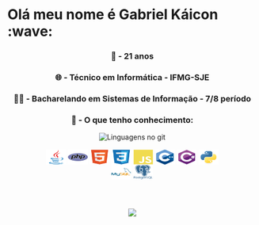 <h1>Olá meu nome é Gabriel Káicon :wave:</h1>
<div align="center">
	<h3>🗿 - 21 anos</h3>	
	<h3>🌐 - Técnico em Informática - IFMG-SJE</h3>
	<h3>👨‍💻 - Bacharelando em Sistemas de Informação - 7/8 período</h3>
	<h3>🚀 - O que tenho conhecimento:</h3>
</div>

<div style="display: inline_block" align="center">
	<img src="https://github-readme-stats.vercel.app/api/top-langs/?username=gKaicon&locale=en&hide_title=true&layout=compact&card_width=320&langs_count=12&theme=dark&hide_border=true&order=2" alt="Linguagens no git">
	<br>
	<br>
  	<img align="center" alt="Java" height="30" width="40" src="https://raw.githubusercontent.com/devicons/devicon/master/icons/java/java-original.svg">
	<img align="center" alt="PHP" height="30" width="40" src="https://raw.githubusercontent.com/devicons/devicon/master/icons/php/php-original.svg">
  	<img align="center" alt="HTML 5" height="30" width="40" src="https://raw.githubusercontent.com/devicons/devicon/master/icons/html5/html5-original.svg">
  	<img align="center" alt="CSS" height="30" width="40" src="https://raw.githubusercontent.com/devicons/devicon/master/icons/css3/css3-original.svg">
	<img align="center" alt="Java Script" height="30" width="40" src="https://raw.githubusercontent.com/devicons/devicon/master/icons/javascript/javascript-plain.svg">
  	<img align="center" alt="C++" height="30" width="40" src="https://raw.githubusercontent.com/devicons/devicon/master/icons/cplusplus/cplusplus-original.svg">
	<img align="center" alt="C#" height="30" width="40" src="https://raw.githubusercontent.com/devicons/devicon/master/icons/csharp/csharp-original.svg">
 	<img align="center" alt="Python" height="30" width="40" src="https://raw.githubusercontent.com/devicons/devicon/master/icons/python/python-original.svg">
	<div></div>
  	<div>
		<img align="center" alt="MySQL" height="30" width="40" src="https://raw.githubusercontent.com/devicons/devicon/master/icons/mysql/mysql-original-wordmark.svg">
		<img align="center" alt="PostGreeSQL" height="30" width="40" src="https://raw.githubusercontent.com/devicons/devicon/master/icons/postgresql/postgresql-plain-wordmark.svg">
	</div>
</div>
<br>
<br>
<div style="display: inline_block; margin-top: 5%; " align="center">
	<img src="https://github-readme-stats.vercel.app/api?username=gKaicon&show_icons=true&theme=dark&include_all_commits=true&count_private=true"/>
</div>
